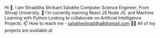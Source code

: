 Hi 👋, I am Shraddha Shrikant Salokhe
Computer Science Engineer, From Shivaji University.
🌱 I’m currently learning  React JS Node JS. and Machine Learning with Python
Looking to collaborate on Artificial Intelligence Projects.
📫 How to reach me - salokheshraddha8@gmail.com
👨‍💻 All of my projects are available at
<!---
Salokhe4549/Salokhe4549 is a ✨ special ✨ repository because its `README.md` (this file) appears on your GitHub profile.
You can click the Preview link to take a look at your changes.
--->
